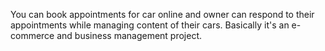 You can book appointments for car online and owner can respond to their appointments while managing content of their cars. Basically it's an e-commerce and business management project.
